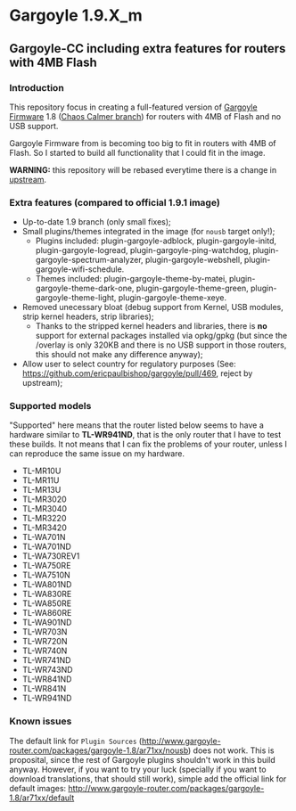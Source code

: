 # Gargoyle 1.9.X_m

## Gargoyle-CC including extra features for routers with 4MB Flash

### Introduction

This repository focus in creating a full-featured version of [Gargoyle Firmware](https://www.gargoyle-router.com/)
1.8 ([Chaos Calmer branch](https://git.openwrt.org/?p=15.05/openwrt.git;a=summary)) for routers with 4MB of Flash and
no USB support.

Gargoyle Firmware from is becoming too big to fit in routers with 4MB of Flash. So I started to build all functionality
that I could fit in the image.

**WARNING:** this repository will be rebased everytime there is a change in [upstream](https://github.com/ericpaulbishop/gargoyle).

### Extra features (compared to official 1.9.1 image)

- Up-to-date 1.9 branch (only small fixes);
- Small plugins/themes integrated in the image (for `nousb` target only!);
    * Plugins included: plugin-gargoyle-adblock, plugin-gargoyle-initd, plugin-gargoyle-logread,
      plugin-gargoyle-ping-watchdog, plugin-gargoyle-spectrum-analyzer, plugin-gargoyle-webshell,
      plugin-gargoyle-wifi-schedule.
    * Themes included: plugin-gargoyle-theme-by-matei, plugin-gargoyle-theme-dark-one, plugin-gargoyle-theme-green,
      plugin-gargoyle-theme-light, plugin-gargoyle-theme-xeye.
- Removed unecessary bloat (debug support from Kernel, USB modules, strip kernel headers, strip libraries);
    * Thanks to the stripped kernel headers and libraries, there is **no** support for external packages installed via
      opkg/gpkg (but since the /overlay is only 320KB and there is no USB support in those routers, this should not
      make any difference anyway);
- Allow user to select country for regulatory purposes (See: https://github.com/ericpaulbishop/gargoyle/pull/469,
  reject by upstream);

### Supported models

"Supported" here means that the router listed below seems to have a hardware similar to **TL-WR941ND**, that is the
only router that I have to test these builds. It not means that I can fix the problems of your router, unless I can
reproduce the same issue on my hardware.

* TL-MR10U
* TL-MR11U
* TL-MR13U
* TL-MR3020
* TL-MR3040
* TL-MR3220
* TL-MR3420
* TL-WA701N
* TL-WA701ND
* TL-WA730REV1
* TL-WA750RE
* TL-WA7510N
* TL-WA801ND
* TL-WA830RE
* TL-WA850RE
* TL-WA860RE
* TL-WA901ND
* TL-WR703N
* TL-WR720N
* TL-WR740N
* TL-WR741ND
* TL-WR743ND
* TL-WR841ND
* TL-WR841N
* TL-WR941ND

### Known issues

The default link for `Plugin Sources` (http://www.gargoyle-router.com/packages/gargoyle-1.8/ar71xx/nousb) does not
work. This is proposital, since the rest of Gargoyle plugins shouldn't work in this build anyway. However, if you
want to try your luck (specially if you want to download translations, that should still work), simple add the
official link for default images: http://www.gargoyle-router.com/packages/gargoyle-1.8/ar71xx/default
